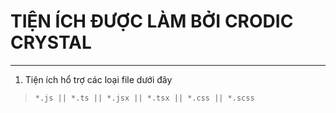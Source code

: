 # TIỆN ÍCH ĐƯỢC LÀM BỞI **CRODIC CRYSTAL**

---

1. Tiện ích hổ trợ các loại file dưới đây

> `*.js || *.ts || *.jsx || *.tsx || *.css || *.scss`

